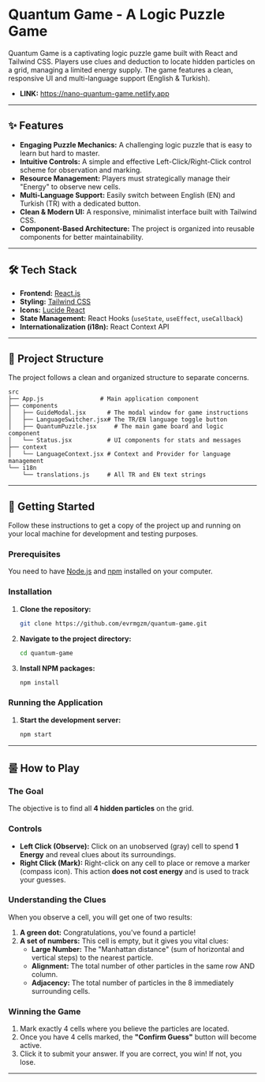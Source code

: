 # Quantum Game - A Logic Puzzle Game

Quantum Game is a captivating logic puzzle game built with React and Tailwind CSS. Players use clues and deduction to locate hidden particles on a grid, managing a limited energy supply. The game features a clean, responsive UI and multi-language support (English & Turkish). 

- **LINK:** https://nano-quantum-game.netlify.app
---

## ✨ Features

-   **Engaging Puzzle Mechanics:** A challenging logic puzzle that is easy to learn but hard to master.
-   **Intuitive Controls:** A simple and effective Left-Click/Right-Click control scheme for observation and marking.
-   **Resource Management:** Players must strategically manage their "Energy" to observe new cells.
-   **Multi-Language Support:** Easily switch between English (EN) and Turkish (TR) with a dedicated button.
-   **Clean & Modern UI:** A responsive, minimalist interface built with Tailwind CSS.
-   **Component-Based Architecture:** The project is organized into reusable components for better maintainability.

---

## 🛠️ Tech Stack

-   **Frontend:** [React.js](https://reactjs.org/)
-   **Styling:** [Tailwind CSS](https://tailwindcss.com/)
-   **Icons:** [Lucide React](https://lucide.dev/)
-   **State Management:** React Hooks (`useState`, `useEffect`, `useCallback`)
-   **Internationalization (i18n):** React Context API

---

## 📂 Project Structure

The project follows a clean and organized structure to separate concerns.

```
src
├── App.js                # Main application component
├── components
│   ├── GuideModal.jsx      # The modal window for game instructions
│   ├── LanguageSwitcher.jsx# The TR/EN language toggle button
│   ├── QuantumPuzzle.jsx     # The main game board and logic component
│   └── Status.jsx          # UI components for stats and messages
├── context
│   └── LanguageContext.jsx # Context and Provider for language management
└── i18n
    └── translations.js     # All TR and EN text strings
```

---

## 🚀 Getting Started

Follow these instructions to get a copy of the project up and running on your local machine for development and testing purposes.

### Prerequisites

You need to have [Node.js](https://nodejs.org/en/) and [npm](https://www.npmjs.com/) installed on your computer.

### Installation

1.  **Clone the repository:**
    ```sh
    git clone https://github.com/evrmgzm/quantum-game.git
    ```

2.  **Navigate to the project directory:**
    ```sh
    cd quantum-game
    ```

3.  **Install NPM packages:**
    ```sh
    npm install
    ```

### Running the Application

1.  **Start the development server:**
    ```sh
    npm start
    ```

---

## 룰 How to Play

### The Goal

The objective is to find all **4 hidden particles** on the grid.

### Controls

-   **Left Click (Observe):** Click on an unobserved (gray) cell to spend **1 Energy** and reveal clues about its surroundings.
-   **Right Click (Mark):** Right-click on any cell to place or remove a marker (compass icon). This action **does not cost energy** and is used to track your guesses.

### Understanding the Clues

When you observe a cell, you will get one of two results:

1.  **A green dot:** Congratulations, you've found a particle!
2.  **A set of numbers:** This cell is empty, but it gives you vital clues:
    -   **Large Number:** The "Manhattan distance" (sum of horizontal and vertical steps) to the nearest particle.
    -   **Alignment:** The total number of other particles in the same row AND column.
    -   **Adjacency:** The total number of particles in the 8 immediately surrounding cells.

### Winning the Game

1.  Mark exactly 4 cells where you believe the particles are located.
2.  Once you have 4 cells marked, the **"Confirm Guess"** button will become active.
3.  Click it to submit your answer. If you are correct, you win! If not, you lose.

---
